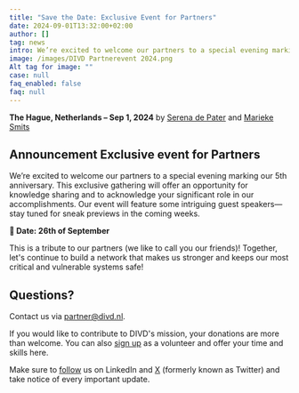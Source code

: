 ```yaml
---
title: "Save the Date: Exclusive Event for Partners"
date: 2024-09-01T13:32:00+02:00
author: []
tag: news
intro: We’re excited to welcome our partners to a special evening marking our 5th anniversary.
image: /images/DIVD Partnerevent 2024.png
Alt tag for image: ""
case: null
faq_enabled: false
faq: null
---
```

**The Hague, Netherlands – Sep 1, 2024** by [Serena de Pater](https://www.divd.nl/who-we-are/team/people/serena-de-pater/) and [Marieke Smits](https://www.divd.nl/who-we-are/team/people/marieke-smits/)

## Announcement Exclusive event for Partners

We’re excited to welcome our partners to a special evening marking our 5th anniversary. This exclusive gathering will offer an opportunity for knowledge sharing and to acknowledge your significant role in our accomplishments. Our event will feature some intriguing guest speakers—stay tuned for sneak previews in the coming weeks.

**📅 Date: 26th of September**

This is a tribute to our partners (we like to call you our friends)! Together, let's continue to build a network that makes us stronger and keeps our most critical and vulnerable systems safe!

## Questions? 

Contact us via [partner@divd.nl](mailto:partner@divd.nl).

If you would like to contribute to DIVD's mission, your donations are more than welcome. You can also [sign up](https://www.divd.nl/contribute/volunteers/) as a volunteer and offer your time and skills here. 

Make sure to [follow](https://www.linkedin.com/company/divd-nl/?) us on LinkedIn and [X](https://x.com/DIVDnl) (formerly known as Twitter) and take notice of every important update.

